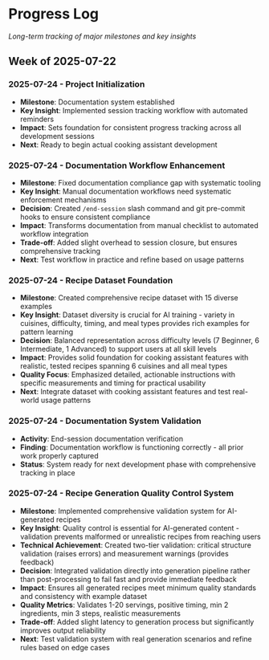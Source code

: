 # Progress Log

*Long-term tracking of major milestones and key insights*

## Week of 2025-07-22

### 2025-07-24 - Project Initialization
- **Milestone**: Documentation system established
- **Key Insight**: Implemented session tracking workflow with automated reminders
- **Impact**: Sets foundation for consistent progress tracking across all development sessions
- **Next**: Ready to begin actual cooking assistant development

### 2025-07-24 - Documentation Workflow Enhancement  
- **Milestone**: Fixed documentation compliance gap with systematic tooling
- **Key Insight**: Manual documentation workflows need systematic enforcement mechanisms
- **Decision**: Created `/end-session` slash command and git pre-commit hooks to ensure consistent compliance
- **Impact**: Transforms documentation from manual checklist to automated workflow integration
- **Trade-off**: Added slight overhead to session closure, but ensures comprehensive tracking
- **Next**: Test workflow in practice and refine based on usage patterns

### 2025-07-24 - Recipe Dataset Foundation
- **Milestone**: Created comprehensive recipe dataset with 15 diverse examples
- **Key Insight**: Dataset diversity is crucial for AI training - variety in cuisines, difficulty, timing, and meal types provides rich examples for pattern learning
- **Decision**: Balanced representation across difficulty levels (7 Beginner, 6 Intermediate, 1 Advanced) to support users at all skill levels
- **Impact**: Provides solid foundation for cooking assistant features with realistic, tested recipes spanning 6 cuisines and all meal types
- **Quality Focus**: Emphasized detailed, actionable instructions with specific measurements and timing for practical usability
- **Next**: Integrate dataset with cooking assistant features and test real-world usage patterns

### 2025-07-24 - Documentation System Validation
- **Activity**: End-session documentation verification
- **Finding**: Documentation workflow is functioning correctly - all prior work properly captured
- **Status**: System ready for next development phase with comprehensive tracking in place

### 2025-07-24 - Recipe Generation Quality Control System
- **Milestone**: Implemented comprehensive validation system for AI-generated recipes
- **Key Insight**: Quality control is essential for AI-generated content - validation prevents malformed or unrealistic recipes from reaching users
- **Technical Achievement**: Created two-tier validation: critical structure validation (raises errors) and measurement warnings (provides feedback)
- **Decision**: Integrated validation directly into generation pipeline rather than post-processing to fail fast and provide immediate feedback
- **Impact**: Ensures all generated recipes meet minimum quality standards and consistency with example dataset
- **Quality Metrics**: Validates 1-20 servings, positive timing, min 2 ingredients, min 3 steps, realistic measurements
- **Trade-off**: Added slight latency to generation process but significantly improves output reliability
- **Next**: Test validation system with real generation scenarios and refine rules based on edge cases